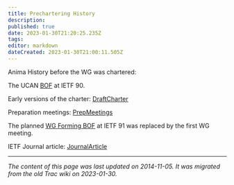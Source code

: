 ```yaml
---
title: Prechartering History
description: 
published: true
date: 2023-01-30T21:20:25.235Z
tags: 
editor: markdown
dateCreated: 2023-01-30T21:00:11.505Z
---
```


Anima History before the WG was chartered:

The UCAN [BOF](/UCAN) at IETF 90.

Early versions of the charter: [DraftCharter](/DraftCharter)

Preparation meetings: [PrepMeetings](/PrepMeetings)

The planned [WG Forming BOF](/AminaBOF) at IETF 91 was replaced by the first WG meeting.

IETF Journal article: [JournalArticle](/JournalArticle)
&nbsp;
&nbsp;
&nbsp;

---

*The content of this page was last updated on 2014-11-05. It was migrated from the old Trac wiki on 2023-01-30.*